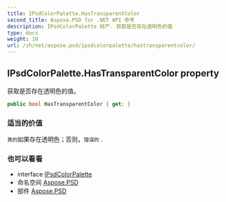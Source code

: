 ```yaml
---
title: IPsdColorPalette.HasTransparentColor
second_title: Aspose.PSD for .NET API 参考
description: IPsdColorPalette 财产. 获取是否存在透明色的值
type: docs
weight: 10
url: /zh/net/aspose.psd/ipsdcolorpalette/hastransparentcolor/
---
```

## IPsdColorPalette.HasTransparentColor property

获取是否存在透明色的值。

```csharp
public bool HasTransparentColor { get; }
```

### 适当的价值

`真的`如果存在透明色；否则，`错误的` .

### 也可以看看

* interface [IPsdColorPalette](../)
* 命名空间 [Aspose.PSD](../../ipsdcolorpalette/)
* 部件 [Aspose.PSD](../../../)



